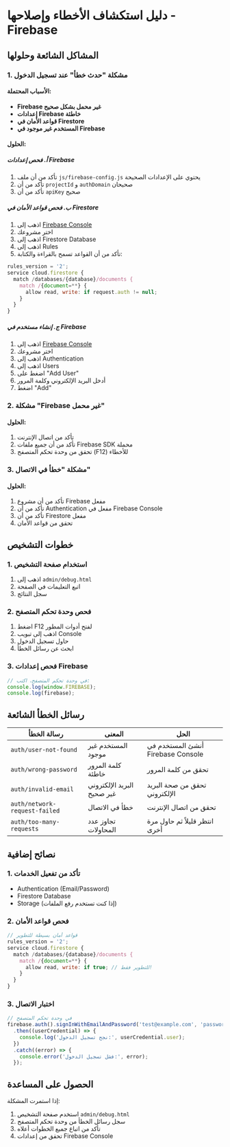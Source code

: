 # دليل استكشاف الأخطاء وإصلاحها - Firebase

## المشاكل الشائعة وحلولها

### 1. مشكلة "حدث خطأ" عند تسجيل الدخول

#### الأسباب المحتملة:
- **Firebase غير محمل بشكل صحيح**
- **إعدادات Firebase خاطئة**
- **قواعد الأمان في Firestore**
- **المستخدم غير موجود في Firebase**

#### الحلول:

##### أ. فحص إعدادات Firebase
1. تأكد من أن ملف `js/firebase-config.js` يحتوي على الإعدادات الصحيحة
2. تأكد من أن `projectId` و `authDomain` صحيحان
3. تأكد من أن `apiKey` صحيح

##### ب. فحص قواعد الأمان في Firestore
1. اذهب إلى [Firebase Console](https://console.firebase.google.com)
2. اختر مشروعك
3. اذهب إلى Firestore Database
4. اذهب إلى Rules
5. تأكد من أن القواعد تسمح بالقراءة والكتابة:

```javascript
rules_version = '2';
service cloud.firestore {
  match /databases/{database}/documents {
    match /{document=**} {
      allow read, write: if request.auth != null;
    }
  }
}
```

##### ج. إنشاء مستخدم في Firebase
1. اذهب إلى [Firebase Console](https://console.firebase.google.com)
2. اختر مشروعك
3. اذهب إلى Authentication
4. اذهب إلى Users
5. اضغط على "Add User"
6. أدخل البريد الإلكتروني وكلمة المرور
7. اضغط "Add"

### 2. مشكلة "Firebase غير محمل"

#### الحلول:
1. تأكد من اتصال الإنترنت
2. تأكد من أن جميع ملفات Firebase SDK محملة
3. تحقق من وحدة تحكم المتصفح (F12) للأخطاء

### 3. مشكلة "خطأ في الاتصال"

#### الحلول:
1. تأكد من أن مشروع Firebase مفعل
2. تأكد من أن Authentication مفعل في Firebase Console
3. تأكد من أن Firestore مفعل
4. تحقق من قواعد الأمان

## خطوات التشخيص

### 1. استخدام صفحة التشخيص
1. اذهب إلى `admin/debug.html`
2. اتبع التعليمات في الصفحة
3. سجل النتائج

### 2. فحص وحدة تحكم المتصفح
1. اضغط F12 لفتح أدوات المطور
2. اذهب إلى تبويب Console
3. حاول تسجيل الدخول
4. ابحث عن رسائل الخطأ

### 3. فحص إعدادات Firebase
```javascript
// في وحدة تحكم المتصفح، اكتب:
console.log(window.FIREBASE);
console.log(firebase);
```

## رسائل الخطأ الشائعة

| رسالة الخطأ | المعنى | الحل |
|-------------|--------|------|
| `auth/user-not-found` | المستخدم غير موجود | أنشئ المستخدم في Firebase Console |
| `auth/wrong-password` | كلمة المرور خاطئة | تحقق من كلمة المرور |
| `auth/invalid-email` | البريد الإلكتروني غير صحيح | تحقق من صحة البريد الإلكتروني |
| `auth/network-request-failed` | خطأ في الاتصال | تحقق من اتصال الإنترنت |
| `auth/too-many-requests` | تجاوز عدد المحاولات | انتظر قليلاً ثم حاول مرة أخرى |

## نصائح إضافية

### 1. تأكد من تفعيل الخدمات
- Authentication (Email/Password)
- Firestore Database
- Storage (إذا كنت تستخدم رفع الملفات)

### 2. فحص قواعد الأمان
```javascript
// قواعد أمان بسيطة للتطوير
rules_version = '2';
service cloud.firestore {
  match /databases/{database}/documents {
    match /{document=**} {
      allow read, write: if true; // للتطوير فقط!
    }
  }
}
```

### 3. اختبار الاتصال
```javascript
// في وحدة تحكم المتصفح
firebase.auth().signInWithEmailAndPassword('test@example.com', 'password')
  .then((userCredential) => {
    console.log('نجح تسجيل الدخول:', userCredential.user);
  })
  .catch((error) => {
    console.error('فشل تسجيل الدخول:', error);
  });
```

## الحصول على المساعدة

إذا استمرت المشكلة:
1. استخدم صفحة التشخيص `admin/debug.html`
2. سجل رسائل الخطأ من وحدة تحكم المتصفح
3. تأكد من اتباع جميع الخطوات أعلاه
4. تحقق من إعدادات Firebase Console 